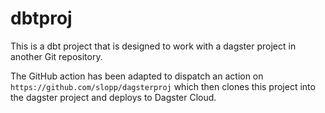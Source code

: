 # dbtproj

This is a dbt project that is designed to work with a dagster project in another Git repository.

The GitHub action has been adapted to dispatch an action on `https://github.com/slopp/dagsterproj` which then clones this project into the dagster project and deploys to Dagster Cloud.